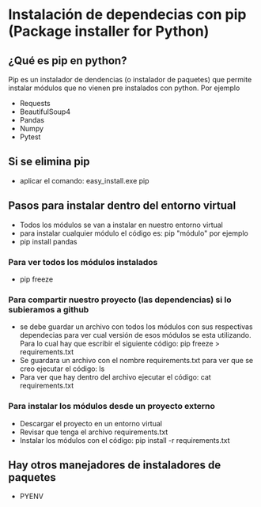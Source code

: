 # Instalación de dependecias con pip (Package installer for Python)

## ¿Qué es pip en python?
Pip es un instalador de dendencias (o instalador de paquetes) que permite instalar módulos que no vienen pre instalados con python. 
Por ejemplo
* Requests
* BeautifulSoup4
* Pandas
* Numpy
* Pytest

## Si se elimina pip
* aplicar el comando: easy_install.exe pip

## Pasos para instalar dentro del entorno virtual
* Todos los módulos se van a instalar en nuestro entorno virtual
* para instalar cualquier módulo el código es: pip "módulo"
por ejemplo 
* pip install pandas

### Para ver todos los módulos instalados
* pip freeze

### Para compartir nuestro proyecto (las dependencias) si lo subieramos a github

* se debe guardar un archivo con todos los módulos con sus respectivas dependecias para ver cual versión de esos módulos se esta utilizando. Para lo cual hay que escribir el siguiente código: pip freeze > requirements.txt
* Se guardara un archivo con el nombre requirements.txt para ver que se creo ejecutar el código: ls
* Para ver que hay dentro del archivo ejecutar el código: cat requirements.txt

### Para instalar los módulos desde un proyecto externo

* Descargar el proyecto en un entorno virtual
* Revisar que tenga el archivo requirements.txt
* Instalar los módulos con el código: pip install -r requirements.txt


## Hay otros manejadores de instaladores de paquetes

* PYENV